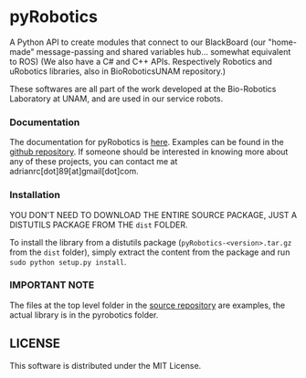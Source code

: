 pyRobotics
==========

A Python API to create modules that connect to our BlackBoard (our "home-made" message-passing and shared variables hub... somewhat equivalent to ROS)
(We also have a C# and C++ APIs. Respectively Robotics and uRobotics libraries, also in BioRoboticsUNAM repository.)

These softwares are all part of the work developed at the Bio-Robotics Laboratory at UNAM, and are used in our service robots.

### Documentation

The documentation for pyRobotics is [here](http://bioroboticsUNAM.github.io/pyRobotics). Examples can be found in the [github repository](http://github.com/BioRoboticsUNAM/pyRobotics).
If someone should be interested in knowing more about any of these projects, you can contact me at adrianrc[dot]89[at]gmail[dot]com.

### Installation
YOU DON'T NEED TO DOWNLOAD THE ENTIRE SOURCE PACKAGE, JUST A DISTUTILS PACKAGE FROM THE `dist` FOLDER.

To install the library from a distutils package (`pyRobotics-<version>.tar.gz` from the `dist` folder), simply extract the content from the package and run `sudo python setup.py install`.

### IMPORTANT NOTE

The files at the top level folder in the [source repository](http://github.com/BioRoboticsUNAM/pyRobotics) are examples, the actual library is in the pyrobotics folder.

LICENSE
----------
This software is distributed under the MIT License.
